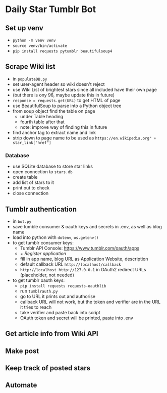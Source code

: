 # Daily Star Tumblr Bot

## Set up venv
- `python -m venv venv`
- `source venv/bin/activate`
- `pip install requests pytumblr beautifulsoup4`

## Scrape Wiki list
- in `populateDB.py`
- set user-agent header so wiki doesn't reject
- use Wiki List of brightest stars since all included have their own page
- (but there is ony 96, maybe update this in future)
- `response = requests.get(URL)` to get HTML of page
- use BeautifulSoup to parse into a Python object tree
- from soup object find the table on page
  - under Table heading
  - fourth table after that
  - note: improve way of finding this in future
- find anchor tag to extract name and link
- strip down to page name to be used as `https://en.wikipedia.org" + star_link["href"]`

### Database
- use SQLite database to store star links
- open connection to `stars.db`
- create table
- add list of stars to it
- print out to check
- close connection

## Tumblr authentication
- in `bot.py`
- save tumble consumer & oauth keys and secrets in .env, as well as blog name
- load into python with `dotenv`, `os.getenv()`
- to get tumblr consumer keys:
  - Tumblr API Console: https://www.tumblr.com/oauth/apps
  - _+ Register application_
  - fill in app name, blog URL as Application Website, description
  - default callback URL `http://localhost/callback`
  - `http://localhost http://127.0.0.1` in OAuth2 redirect URLs (placeholder, not needed)
- to get tumblr oauth keys:
  - `pip install requests requests-oauthlib`
  - run `tumblrauth.py`
  - go to URL it prints out and authorise
  - callback URL will not work, but the token and verifier are in the URL it tries to reach
  - take verifier and paste back into script
  - OAuth token and secret will be printed, paste into .env

## Get article info from Wiki API


## Make post


## Keep track of posted stars


## Automate